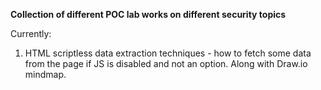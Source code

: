 **Collection of different POC lab works on different security topics**

Currently:
1. HTML scriptless data extraction techniques - how to fetch some data from the page if JS is disabled and not an option. Along with Draw.io mindmap.
